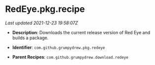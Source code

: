 # RedEye.pkg.recipe

_Last updated 2021-12-23 19:58:07Z_

- **Description**: Downloads the current release version of Red Eye and builds a package.

- **Identifier**: `com.github.grumpydrew.pkg.redeye`

- **Parent Recipes**: `com.github.grumpydrew.download.redeye`